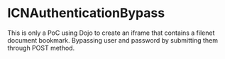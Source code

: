 # ICNAuthenticationBypass

This is only a PoC using Dojo to create an iframe that contains a filenet document bookmark. 
Bypassing user and password by submitting them through POST method.

